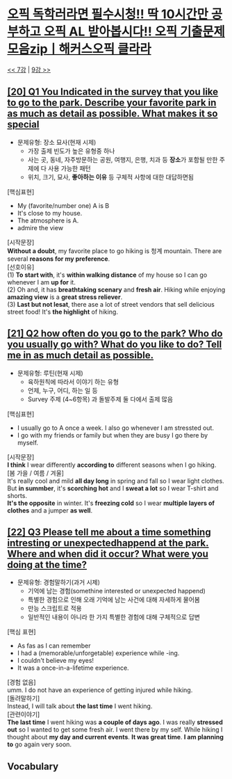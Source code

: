 # [오픽 독학러라면 필수시청!! 딱 10시간만 공부하고 오픽 AL 받아봅시다!! 오픽 기출문제 모음zipㅣ해커스오픽 클라라](https://www.youtube.com/watch?v=ZcGILR6X7y4)

[<< 7강](https://github.com/nacl1119/nacl1119.github.io/blob/main/1.%20Personal/6.%20OPIc/01.%20Hackers_10H/Lecture07.md) | [9강 >>](https://github.com/nacl1119/nacl1119.github.io/blob/main/1.%20Personal/6.%20OPIc/01.%20Hackers_10H/Lecture09.md)

## [**[20] Q1 You Indicated in the survey that you like to go to the park. Describe your favorite park in as much as detail as possible. What makes it so special**](https://youtu.be/ZcGILR6X7y4?t=10463)

* 문제유형: 장소 묘사(현재 시제)
  * 가장 출제 빈도가 높은 유형중 하나
  * 사는 곳, 동네, 자주방문하는 공원, 여행지, 은행, 치과 등 **장소**가 포함될 만한 주제에 다 사용 가능한 패턴
  * 위치, 크기, 묘사, **좋아하는 이유** 등 구체적 사항에 대한 대답하면됨

[핵심표현]  
* My (favorite/number one) A is B  
* It's close to my house.
* The atmosphere is A. 
* admire the view

[시작문장]  
**Without a doubt**, my favorite place to go hiking is 청계 mountain. There are several **reasons for my preference**.  
[선호이유]  
(1) **To start with**, it's **within walking distance** of my house so I can go whenever I am **up for** it.  
(2) Oh and, it has **breathtaking scenary** and **fresh air**. Hiking while enjoying **amazing view** is a **great stress reliever**.  
(3) **Last but not lesat**, there ase a lot of street vendors that sell delicious street food! It's **the highlight** of hiking.


## [**[21] Q2 how often do you go to the park? Who do you usually go with? What do you like to do? Tell me in as much detail as possible.**](https://youtu.be/ZcGILR6X7y4?t=10595)

* 문제유형: 루틴(현재 시제)
  * 육하원칙에 따라서 이야기 하는 유형
  * 언제, 누구, 어디, 하는 일 등
  * Survey 주제 (4~6항목) 과 돌발주제 둘 다에서 출제 많음  
  
[핵심표현]  
* I usually go to A once a week. I also go whenever I am stressted out.  
* I go with my friends or family but when they are busy I go there by myself.

[시작문장]  
**I think** I wear differently **according to** different seasons when I go hiking.    
[봄 가을 / 여름 / 겨울]  
It's really cool and mild **all day long** in spring and fall so I wear light clothes.  
But **in summber**, it's **scorching hot** and I **sweat a lot** so I wear T-shirt and shorts.  
**It's the opposite** in winter. It's **freezing cold** so I wear **multiple layers of clothes** and a jumper **as well**.


## [**[22] Q3 Please tell me about a time something intresting or unexpectedhappend at the park. Where and when did it occur? What were you doing at the time?**](https://youtu.be/ZcGILR6X7y4?t=10729)

* 문제유형: 경험말하기(과거 시제)
  * 기억에 남는 경험(somethine interested or unexpected happend)
  * 특별한 경험으로 인해 오래 기억에 남는 사건에 대해 자세하게 물어봄
  * 만능 스크립트로 적용
  * 일반적인 내용이 아니라 한 가지 특별한 경험에 대해 구체적으로 답변

[핵심 표현]  
* As fas as I can remember
* I had a (memorable/unforgetable) experience while -ing.
* I couldn't believe my eyes!
* It was a once-in-a-lifetime experience.

[경험 없음]  
umm. I do not have an experience of getting injured while hiking.  
[돌려말하기]  
Instead, I will talk about **the last time** I went hiking.  
[관련이야기]  
**The last time** I went hiking was **a couple of days ago**. I was really **stressed out** so I wanted to get some fresh air. I went there by my self. While hiking I thought about **my day and current events**. **It was great time**. **I am planning to** go again very soon.

## Vocabulary


